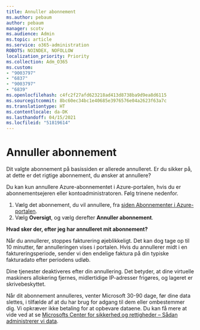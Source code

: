 ```yaml
---
title: Annuller abonnement
ms.author: pebaum
author: pebaum
manager: scotv
ms.audience: Admin
ms.topic: article
ms.service: o365-administration
ROBOTS: NOINDEX, NOFOLLOW
localization_priority: Priority
ms.collection: Adm_O365
ms.custom:
- "9003797"
- "6837"
- "9003797"
- "6839"
ms.openlocfilehash: c4fc2f27afd623218ad413d8738ba9d9ea8d6115
ms.sourcegitcommit: 8bc60ec34bc1e40685e3976576e04a2623f63a7c
ms.translationtype: HT
ms.contentlocale: da-DK
ms.lasthandoff: 04/15/2021
ms.locfileid: "51819614"
---
```

# <a name="cancel-subscription"></a>Annuller abonnement

Dit valgte abonnement på basissiden er allerede annulleret. Er du sikker på, at dette er det rigtige abonnement, du ønsker at annullere?

Du kan kun annullere Azure-abonnementet i Azure-portalen, hvis du er abonnementsejeren eller kontoadministratoren. Følg trinene nedenfor.

1. Vælg det abonnement, du vil annullere, fra [siden Abonnementer i Azure-portalen](https://ms.portal.azure.com/#blade/Microsoft_Azure_Billing/SubscriptionsBlade).
2. Vælg **Oversigt**, og vælg derefter **Annuller abonnement**.

**Hvad sker der, efter jeg har annulleret mit abonnement?**

Når du annullerer, stoppes fakturering øjeblikkeligt. Det kan dog tage op til 10 minutter, før annulleringen vises i portalen. Hvis du annullerer midt i en faktureringsperiode, sender vi den endelige faktura på din typiske fakturadato efter periodens udløb.

Dine tjenester deaktiveres efter din annullering. Det betyder, at dine virtuelle maskiners allokering fjernes, midlertidige IP-adresser frigøres, og lageret er skrivebeskyttet.

Når dit abonnement annulleres, venter Microsoft 30-90 dage, før dine data slettes, i tilfælde af at du har brug for adgang til dem eller ombestemmer dig. Vi opkræver ikke betaling for at opbevare dataene. Du kan få mere at vide ved at se [Microsofts Center for sikkerhed og rettigheder – Sådan administrerer vi data](https://www.microsoft.com/trust-center/privacy/data-management#leave).

